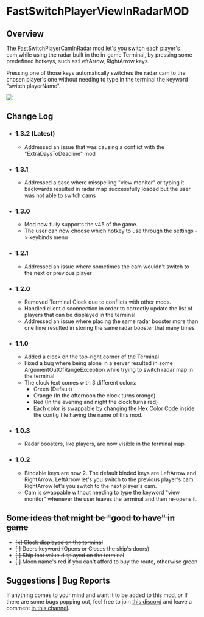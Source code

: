 # FastSwitchPlayerViewInRadarMOD

## Overview
The FastSwitchPlayerCamInRadar mod let's you switch each player's cam,while using the radar built in the in-game Terminal, by pressing some predefined hotkeys, such as:LeftArrow, RightArrow keys.

Pressing one of those keys automatically switches the radar cam to the chosen player's one without needing to type in the terminal the keyword "switch playerName".

![](https://github.com/kRYstall9/FastSwitchPlayerViewInRadarMOD/blob/master/Switching%20Cam%20-%20Made%20with%20Clipchamp.gif)

## Change Log

* ### 1.3.2 (Latest)
    - Addressed an issue that was causing a conflict with the "ExtraDaysToDeadline" mod
      
* ### 1.3.1 
    - Addressed a case where misspelling "view monitor" or typing it backwards resulted in radar map successfully loaded but the user was not able to switch cams

* ### 1.3.0
    - Mod now fully supports the v45 of the game.
    - The user can now choose which hotkey to use through the settings -> keybinds menu

* ### 1.2.1
    - Addressed an issue where sometimes the cam wouldn't switch to the next or previous player
  
* ### 1.2.0
    - Removed Terminal Clock due to conflicts with other mods.
    - Handled client disconnection in order to correctly update the list of players that can be displayed in the terminal
    - Addressed an issue where placing the same radar booster more than one time resulted in storing the same radar booster that many times
 
*  ### 1.1.0
    - Added a clock on the top-right corner of the Terminal
    - Fixed a bug where being alone in a server resulted in some ArgumentOutOfRangeException while trying to switch radar map in the terminal
    - The clock text comes with 3 different colors:
      - Green (Default)
      - Orange (In the afternoon the clock turns orange)
      - Red (In the evening and night the clock turns red)
      -  Each color is swappable by changing the Hex Color Code inside the config file having the name of this mod.

* ### 1.0.3
  - Radar boosters, like players, are now visible in the terminal map
    
* ### 1.0.2

  - Bindable keys are now 2. The default binded keys are LeftArrow and RightArrow. LeftArrow let's you switch to the previous player's cam. RightArrow let's you switch to the next player's cam.
  - Cam is swappable without needing to type the keyword "view monitor" whenever the user leaves the terminal and then re-opens it.
 
## ~~Some ideas that might be "good to have" in game~~
- ~~[x] Clock displayed on the terminal~~
- ~~[ ] Doors keyword (Opens or Closes the ship's doors)~~
- ~~[ ] Ship loot value displayed on the terminal~~
- ~~[ ] Moon name's red if you can't afford to buy the route, otherwise green~~

## Suggestions | Bug Reports

If anything comes to your mind and want it to be added to this mod, or if there are some bugs popping out, feel free to join [this discord](https://discord.gg/Zhp4jB9u) and leave a comment [in this channel](https://discord.com/channels/1168655651455639582/1181265352911503430).

